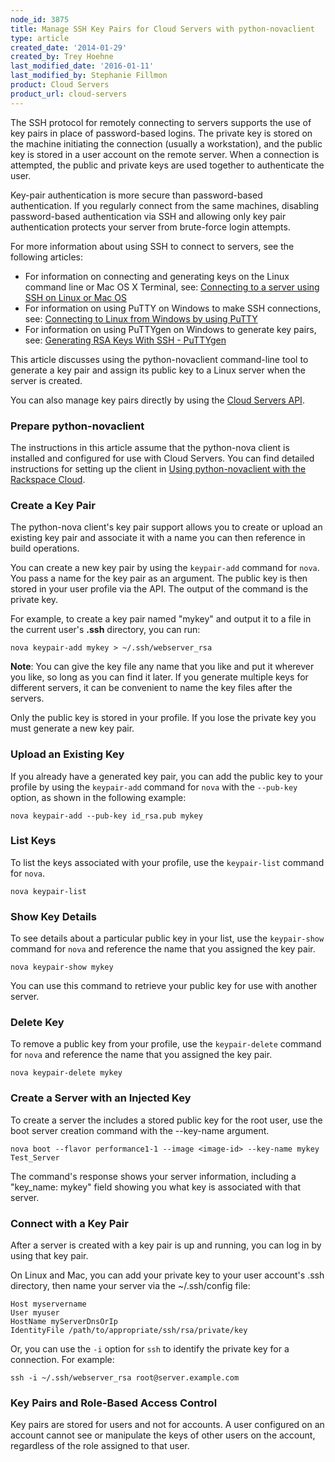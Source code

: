 ```yaml
---
node_id: 3875
title: Manage SSH Key Pairs for Cloud Servers with python-novaclient
type: article
created_date: '2014-01-29'
created_by: Trey Hoehne
last_modified_date: '2016-01-11'
last_modified_by: Stephanie Fillmon
product: Cloud Servers
product_url: cloud-servers
---
```


The SSH protocol for remotely connecting to servers supports the use of key pairs in place of password-based logins. The private key is stored on the machine initiating the connection (usually a workstation), and the public key is stored in a user account on the remote server. When a connection is attempted, the public and private keys are used together to authenticate the user.

Key-pair authentication is more secure than password-based authentication. If you regularly connect from the same machines, disabling password-based authentication via SSH and allowing only key pair authentication protects your server from brute-force login attempts.

For more information about using SSH to connect to servers, see the following articles:

 - For information on connecting and generating keys on the Linux command line or Mac OS X Terminal, see: [Connecting to a server using SSH on Linux or Mac OS](/how-to/connecting-to-a-server-using-ssh-on-linux-or-mac-os)
 - For information on using PuTTY on Windows to make SSH connections, see: [Connecting to Linux from Windows by using PuTTY](/how-to/connecting-to-linux-from-windows-by-using-putty)
 - For information on using PuTTYgen on Windows to generate key pairs, see: [Generating RSA Keys With SSH - PuTTYgen](/how-to/generating-rsa-keys-with-ssh-puttygen)

This article discusses using the python-novaclient command-line tool to generate a key pair and assign its public key to a Linux server when the server is created.

You can also manage key pairs directly by using the [Cloud Servers API](https://developer.rackspace.com/docs/cloud-servers/v2/developer-guide/#create-a-server-key-pair).

### Prepare python-novaclient

The instructions in this article assume that the python-nova client is installed and configured for use with Cloud Servers. You can find detailed instructions for setting up the client in [Using python-novaclient with the Rackspace Cloud](/how-to/using-python-novaclient-with-the-rackspace-cloud).

### Create a Key Pair

The python-nova client's key pair support allows you to create or upload an existing key pair and associate it with a name you can then reference in build operations.

You can create a new key pair by using the `keypair-add` command for `nova`.  You pass a name for the key pair as an argument. The public key is then stored in your user profile via the API. The output of the command is the private key.

For example, to create a key pair named "mykey" and output it to a file in the current user's **.ssh** directory, you can run:

    nova keypair-add mykey > ~/.ssh/webserver_rsa

**Note**: You can give the key file any name that you like and put it wherever you like, so long as you can find it later. If you generate multiple keys for different servers, it can be convenient to name the key files after the servers.

Only the public key is stored in your profile. If you lose the private key you must generate a new key pair.

### Upload an Existing Key

If you already have a generated key pair, you can add the public key to your profile by using the `keypair-add` command for `nova` with the `--pub-key` option, as shown in the following example:

    nova keypair-add --pub-key id_rsa.pub mykey

### List Keys

To list the keys associated with your profile, use the `keypair-list` command for `nova`.

    nova keypair-list

### Show Key Details

To see details about a particular public key in your list, use the `keypair-show` command for `nova`  and reference the name that you assigned the key pair.

    nova keypair-show mykey

You can use this command to retrieve your public key for use with another server.

### Delete Key

To remove a public key from your profile, use the `keypair-delete` command for `nova` and reference the name that you assigned the key pair.

    nova keypair-delete mykey

### Create a Server with an Injected Key

To create a server the includes a stored public key for the root user, use the boot server creation command with the --key-name argument.

    nova boot --flavor performance1-1 --image <image-id> --key-name mykey Test_Server

The command's response shows your server information, including a
"key_name: mykey" field showing you what key is associated with that
server.

### Connect with a Key Pair

After a server is created with a key pair is up and running, you can log in by using that key pair.

On Linux and Mac, you can add your private key to your user account's .ssh directory, then name your server via the ~/.ssh/config file:

    Host myservername
    User myuser
    HostName myServerDnsOrIp
    IdentityFile /path/to/appropriate/ssh/rsa/private/key

Or, you can use the `-i` option for `ssh` to identify the private key for a connection.  For example:

    ssh -i ~/.ssh/webserver_rsa root@server.example.com

### Key Pairs and Role-Based Access Control

Key pairs are stored for users and not for accounts. A user configured on an account cannot see or manipulate the keys of other users on the account, regardless of the role assigned to that user.

